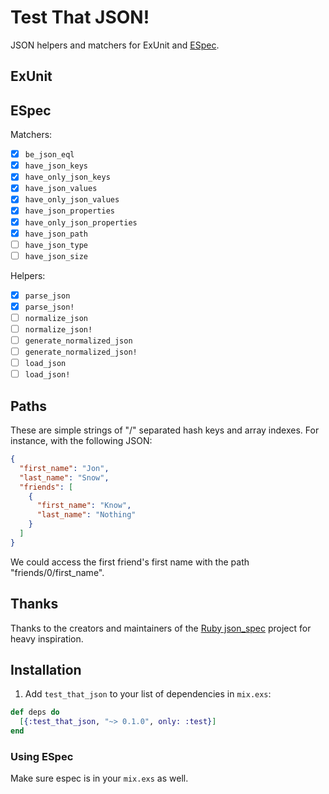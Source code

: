 # Test That JSON!

JSON helpers and matchers for ExUnit and [ESpec](https://github.com/antonmi/espec).

## ExUnit

## ESpec

Matchers:

- [x] `be_json_eql`
- [x] `have_json_keys`
- [x] `have_only_json_keys`
- [x] `have_json_values`
- [x] `have_only_json_values`
- [x] `have_json_properties`
- [x] `have_only_json_properties`
- [x] `have_json_path`
- [ ] `have_json_type`
- [ ] `have_json_size`

Helpers:

- [x] `parse_json`
- [x] `parse_json!`
- [ ] `normalize_json`
- [ ] `normalize_json!`
- [ ] `generate_normalized_json`
- [ ] `generate_normalized_json!`
- [ ] `load_json`
- [ ] `load_json!`

## Paths

These are simple strings of "/" separated hash keys and array indexes. For instance, with the following JSON:

``` json
{
  "first_name": "Jon",
  "last_name": "Snow",
  "friends": [
    {
      "first_name": "Know",
      "last_name": "Nothing"
    }
  ]
}
```

We could access the first friend's first name with the path "friends/0/first_name".

## Thanks

Thanks to the creators and maintainers of the [Ruby json_spec](https://github.com/collectiveidea/json_spec) project for heavy inspiration.

## Installation

1. Add `test_that_json` to your list of dependencies in `mix.exs`:

  ```elixir
  def deps do
    [{:test_that_json, "~> 0.1.0", only: :test}]
  end
  ```

### Using ESpec

Make sure espec is in your `mix.exs` as well.
